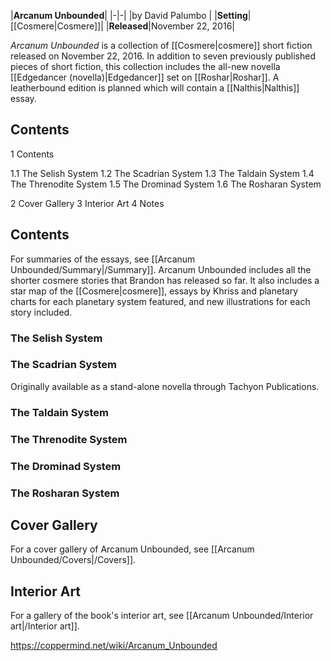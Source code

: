 |**Arcanum Unbounded**|
|-|-|
|by  David Palumbo |
|**Setting**|[[Cosmere\|Cosmere]]|
|**Released**|November 22, 2016|

*Arcanum Unbounded* is a collection of [[Cosmere\|cosmere]] short fiction released on November 22, 2016. In addition to seven previously published pieces of short fiction, this collection includes the all-new novella [[Edgedancer (novella)\|Edgedancer]] set on [[Roshar\|Roshar]]. A leatherbound edition is planned which will contain a [[Nalthis\|Nalthis]] essay.

## Contents

1 Contents

1.1 The Selish System
1.2 The Scadrian System
1.3 The Taldain System
1.4 The Threnodite System
1.5 The Drominad System
1.6 The Rosharan System


2 Cover Gallery
3 Interior Art
4 Notes


## Contents
For summaries of the essays, see [[Arcanum Unbounded/Summary\|/Summary]].
Arcanum Unbounded includes all the shorter cosmere stories that Brandon has released so far.
It also includes a star map of the [[Cosmere\|cosmere]], essays by Khriss and planetary charts for each planetary system featured, and new illustrations for each story included.

### The Selish System

### The Scadrian System

Originally available as a stand-alone novella through Tachyon Publications.


### The Taldain System

### The Threnodite System

### The Drominad System

### The Rosharan System

## Cover Gallery
For a cover gallery of Arcanum Unbounded, see [[Arcanum Unbounded/Covers\|/Covers]].
## Interior Art
For a gallery of the book's interior art, see [[Arcanum Unbounded/Interior art\|/Interior art]].


https://coppermind.net/wiki/Arcanum_Unbounded